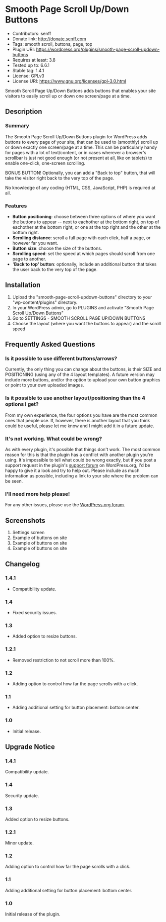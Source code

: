 # Smooth Page Scroll Up/Down Buttons
* Contributors: senff
* Donate link: http://donate.senff.com
* Tags: smooth scroll, buttons, page, top
* Plugin URI: https://wordpress.org/plugins/smooth-page-scroll-updown-buttons
* Requires at least: 3.8
* Tested up to: 6.6.1
* Stable tag: 1.4.1
* License: GPLv3
* License URI: https://www.gnu.org/licenses/gpl-3.0.html

Smooth Scroll Page Up/Down Buttons adds buttons that enables your site visitors to easily scroll up or down one screen/page at a time.

## Description

### Summary

The Smooth Page Scroll Up/Down Buttons plugin for WordPress adds buttons to every page of your site, that can be used to (smoothly) scroll up or down exactly one screen/page at a time. This can be particularly handy for pages with a lot of text/content, or in cases wherever a browser's scrollbar is just not good enough (or not present at all, like on tablets) to enable one-click, one-screen scrolling.

BONUS BUTTON! Optionally, you can add a "Back to top" button, that will take the visitor right back to the very top of the page.

No knowledge of any coding (HTML, CSS, JavaScript, PHP) is required at all.

### Features

* **Button positioning**: choose between three options of where you want the buttons to appear -- next to eachother at the bottom right, on top of eachother at the bottom right, or one at the top right and the other at the bottom right.
* **Scrolling distance**: scroll a full page with each click, half a page, or however far you want.
* **Button size**: choose the size of the buttons.
* **Scrolling speed**: set the speed at which pages should scroll from one page to another.
* **'Back to top' button**: optionally, include an additional button that takes the user back to the very top of the page.

## Installation 

1. Upload the "smooth-page-scroll-updown-buttons" directory to your "wp-content/plugins" directory.
2. In your WordPress admin, go to PLUGINS and activate "Smooth Page Scroll Up/Down Buttons"
3. Go to SETTINGS - SMOOTH SCROLL PAGE UP/DOWN BUTTONS
4. Choose the layout (where you want the buttons to appear) and the scroll speed

## Frequently Asked Questions

### Is it possible to use different buttons/arrows?
Currently, the only thing you can change about the buttons, is their SIZE and POSITIONING (using any of the 4 layout templates). A future version may include more buttons, and/or the option to upload your own button graphics or point to your own uploaded images. 

### Is it possible to use another layout/positioning than the 4 options I get?
From my own experience, the four options you have are the most common ones that people use. If, however, there is another layout that you think could be useful, please let me know and I might add it in a future update.

### It's not working. What could be wrong?
As with every plugin, it's possible that things don't work. The most common reason for this is that the plugin has a conflict with another plugin you're using. It's impossible to tell what could be wrong exactly, but if you post a support request in the plugin's [support forum](https://wordpress.org/support/plugin/smooth-page-scroll-updown-buttons) on WordPress.org, I'd be happy to give it a look and try to help out. Please include as much information as possible, including a link to your site where the problem can be seen.

### I'll need more help please!
For any other issues, please use the [WordPress.org forum](https://wordpress.org/support/plugin/smooth-page-scroll-updown-buttons).


## Screenshots

1. Settings screen
2. Example of buttons on site
3. Example of buttons on site
4. Example of buttons on site

## Changelog

### 1.4.1
* Compatibility update.

### 1.4 
* Fixed security issues.

### 1.3
* Added option to resize buttons.

### 1.2.1
* Removed restriction to not scroll more than 100%.

### 1.2 
* Adding option to control how far the page scrolls with a click.

### 1.1 
* Adding additional setting for button placement: bottom center.

### 1.0 
* Initial release.


## Upgrade Notice 

### 1.4.1
Compatibility update.

### 1.4 
Security update.

### 1.3
Added option to resize buttons.

### 1.2.1
Minor update.

### 1.2
Adding option to control how far the page scrolls with a click.

### 1.1 
Adding additional setting for button placement: bottom center.

### 1.0 
Initial release of the plugin.